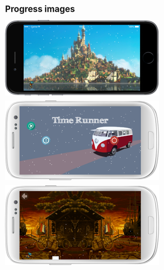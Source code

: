 # Progress images

![First Image](./../assets/images/progress/1.png)

![Second Image](./../assets/images/progress/2.png)

![Third Image](./../assets/images/progress/3.png)